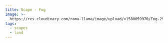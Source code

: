 ```yaml
---
title: Scape - Fog
image: >-
  https://res.cloudinary.com/rama-llama/image/upload/v1580059970/Fog-2997_guovv0.jpg
tags:
  - scapes
  - land
---
```


